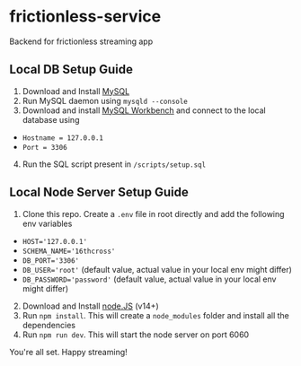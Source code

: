 # frictionless-service
Backend for frictionless streaming app

## Local DB Setup Guide
1. Download and Install [MySQL](https://dev.mysql.com/downloads/mysql/)
2. Run MySQL daemon using `mysqld --console`
3. Download and install [MySQL Workbench](https://dev.mysql.com/downloads/workbench/) and connect to the local database using
  - `Hostname = 127.0.0.1`
  - `Port = 3306` 
4. Run the SQL script present in `/scripts/setup.sql`

## Local Node Server Setup Guide
1. Clone this repo. Create a `.env` file in root directly and add the following env variables
  - `HOST='127.0.0.1'`
  - `SCHEMA_NAME='16thcross'`
  - `DB_PORT='3306'`
  - `DB_USER='root'` (default value, actual value in your local env might differ)
  - `DB_PASSWORD='password'` (default value, actual value in your local env might differ)
2. Download and Install [node.JS](https://nodejs.org/en/download/) (v14+)
3. Run `npm install`. This will create a `node_modules` folder and install all the dependencies
4. Run `npm run dev`. This will start the node server on port 6060

You're all set. Happy streaming!
